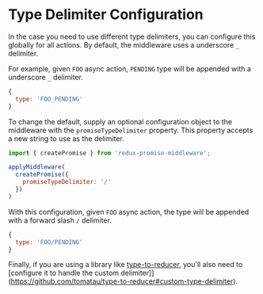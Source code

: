 # Type Delimiter Configuration

In the case you need to use different type delimiters, you can configure this globally for all actions. By default, the middleware uses a underscore `_` delimiter.

For example, given `FOO` async action, `PENDING` type will be appended with a underscore `_` delimiter.

```js
{
  type: 'FOO_PENDING'
}
```

To change the default, supply an optional configuration object to the middleware with the `promiseTypeDelimiter` property. This property accepts a new string to use as the delimiter.

```js
import { createPromise } from 'redux-promise-middleware';

applyMiddleware(
  createPromise({
    promiseTypeDelimiter: '/'
  })
)
```

With this configuration, given `FOO` async action, the type will be appended with a forward slash `/` delimiter.

```js
{
  type: 'FOO/PENDING'
}
```

Finally, if you are using a library like [type-to-reducer](https://github.com/tomatau/type-to-reducer), you'll also need to [configure it to handle the custom delimiter]](https://github.com/tomatau/type-to-reducer#custom-type-delimiter).
